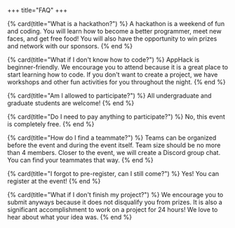 +++
title="FAQ"
+++

{% card(title="What is a hackathon?") %}
A hackathon is a weekend of fun and coding. You will learn how to become a better programmer, meet new faces, and get free food! You will also have the opportunity to win prizes and network with our sponsors.
{% end %}

{% card(title="What if I don't know how to code?") %}
AppHack is beginner-friendly. We encourage you to attend because it is a great place to start learning how to code. If you don't want to create a project, we have workshops and other fun activities for you throughout the night.
{% end %}

{% card(title="Am I allowed to participate?") %}
All undergraduate and graduate students are welcome!
{% end %}

{% card(title="Do I need to pay anything to participate?") %}
No, this event is completely free.
{% end %}

{% card(title="How do I find a teammate?") %}
Teams can be organized before the event and during the event itself. Team size should be no more than 4 members. Closer to the event, we will create a Discord group chat. You can find your teammates that way.
{% end %}

{% card(title="I forgot to pre-register, can I still come?") %}
Yes! You can register at the event!
{% end %}

{% card(title="What if I don't finish my project?") %}
We encourage you to submit anyways because it does not disqualify you from prizes. It is also a significant accomplishment to work on a project for 24 hours! We love to hear about what your idea was.
{% end %}
